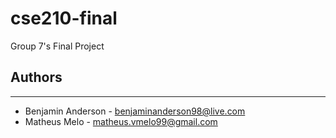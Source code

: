 # cse210-final
Group 7's Final Project

## Authors
---
* Benjamin Anderson - benjaminanderson98@live.com
* Matheus Melo - matheus.vmelo99@gmail.com
